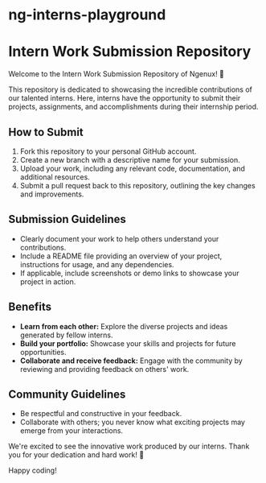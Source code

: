 # ng-interns-playground

# Intern Work Submission Repository

Welcome to the Intern Work Submission Repository of Ngenux! 🚀

This repository is dedicated to showcasing the incredible contributions of our talented interns. Here, interns have the opportunity to submit their projects, assignments, and accomplishments during their internship period.

## How to Submit
1. Fork this repository to your personal GitHub account.
2. Create a new branch with a descriptive name for your submission.
3. Upload your work, including any relevant code, documentation, and additional resources.
4. Submit a pull request back to this repository, outlining the key changes and improvements.

## Submission Guidelines
- Clearly document your work to help others understand your contributions.
- Include a README file providing an overview of your project, instructions for usage, and any dependencies.
- If applicable, include screenshots or demo links to showcase your project in action.

## Benefits
- **Learn from each other:** Explore the diverse projects and ideas generated by fellow interns.
- **Build your portfolio:** Showcase your skills and projects for future opportunities.
- **Collaborate and receive feedback:** Engage with the community by reviewing and providing feedback on others' work.

## Community Guidelines
- Be respectful and constructive in your feedback.
- Collaborate with others; you never know what exciting projects may emerge from your interactions.

We're excited to see the innovative work produced by our interns. Thank you for your dedication and hard work! 🌟

Happy coding!

